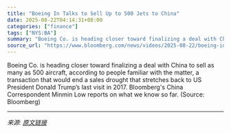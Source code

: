 ```yaml
---
title: "Boeing In Talks to Sell Up to 500 Jets to China"
date: 2025-08-22T04:14:31+08:00
categories: ["finance"]
tags: ["NYS:BA"]
summary: "Boeing Co. is heading closer toward finalizing a deal with China to sell as many as 500 aircraft, according to people familiar with the matter, a transaction that would end a sales drought that stretc"
source_url: "https://www.bloomberg.com/news/videos/2025-08-22/boeing-in-talks-to-sell-up-to-500-jets-to-china-video"
---
```


Boeing Co. is heading closer toward finalizing a deal with China to sell as many as 500 aircraft, according to people familiar with the matter, a transaction that would end a sales drought that stretches back to US President Donald Trump’s last visit in 2017. Bloomberg's China Correspondent Minmin Low reports on what we know so far. (Source: Bloomberg)

---

*来源: [原文链接](https://www.bloomberg.com/news/videos/2025-08-22/boeing-in-talks-to-sell-up-to-500-jets-to-china-video)*
